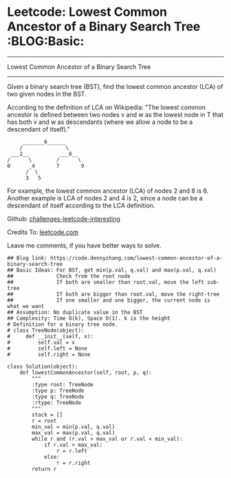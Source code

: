 # Leetcode: Lowest Common Ancestor of a Binary Search Tree     :BLOG:Basic:


---

Lowest Common Ancestor of a Binary Search Tree  

---

Given a binary search tree (BST), find the lowest common ancestor (LCA) of two given nodes in the BST.  

According to the definition of LCA on Wikipedia: "The lowest common ancestor is defined between two nodes v and w as the lowest node in T that has both v and w as descendants (where we allow a node to be a descendant of itself)."  

         _______6______
        /              \
     ___2__          ___8__
    /      \        /      \
    0      _4       7       9
          /  \
          3   5

For example, the lowest common ancestor (LCA) of nodes 2 and 8 is 6. Another example is LCA of nodes 2 and 4 is 2, since a node can be a descendant of itself according to the LCA definition.  

Github: [challenges-leetcode-interesting](https://github.com/DennyZhang/challenges-leetcode-interesting/tree/master/lowest-common-ancestor-of-a-binary-search-tree)  

Credits To: [leetcode.com](https://leetcode.com/problems/lowest-common-ancestor-of-a-binary-search-tree/description/)  

Leave me comments, if you have better ways to solve.  

    ## Blog link: https://code.dennyzhang.com/lowest-common-ancestor-of-a-binary-search-tree
    ## Basic Ideas: For BST, get min(p.val, q.val) and max(p.val, q.val)
    ##              Check from the root node
    ##              If both are smaller than root.val, move the left sub-tree
    ##              If both are bigger than root.val, move the right-tree
    ##              If one smaller and one bigger, the current node is what we want
    ## Assumption: No duplicate value in the BST
    ## Complexity: Time O(k), Space O(1). k is the height
    # Definition for a binary tree node.
    # class TreeNode(object):
    #     def __init__(self, x):
    #         self.val = x
    #         self.left = None
    #         self.right = None
    
    class Solution(object):
        def lowestCommonAncestor(self, root, p, q):
            """
            :type root: TreeNode
            :type p: TreeNode
            :type q: TreeNode
            :rtype: TreeNode
            """
            stack = []
            r = root
            min_val = min(p.val, q.val)
            max_val = max(p.val, q.val)
            while r and (r.val > max_val or r.val < min_val):
                if r.val > max_val:
                    r = r.left
                else:
                    r = r.right
            return r